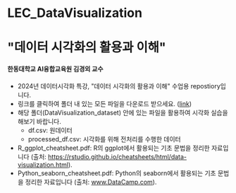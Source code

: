 # LEC_DataVisualization

# "데이터 시각화의 활용과 이해"
#### 한동대학교 AI융합교육원 김경외 교수

- 2024년 데이터시각화 특강, "데이터 시각화의 활용과 이해" 수업용 repostiory입니다.
- 링크를 클릭하여 폴더 내 있는 모든 파일을 다운로드 받으세요.
([link](https://drive.google.com/drive/folders/1demq7AjIN275RRpcoONBT2jcmFfZPvg-?usp=sharing))
- 해당 폴더(DataVisualization_dataset) 안에 있는 파일을 활용하여 시각화 실습을 해보기 바랍니다.
  - df.csv: 원데이터
  - processed_df.csv: 시각화를 위해 전처리를 수행한 데이터      
- R_ggplot_cheatsheet.pdf: R의 ggplot에서 활용되는 기초 문법을 정리한 자료입니다 (출처: https://rstudio.github.io/cheatsheets/html/data-visualization.html).
- Python_seaborn_cheatsheet.pdf: Python의 seaborn에서 활용되는 기초 문법을 정리한 자료입니다 (출처: www.DataCamp.com).
